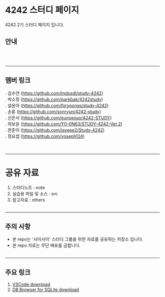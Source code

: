 # 4242 스터디 페이지
4242 2기 스터디 페이지 입니다.
<br>

## 안내
<br><br>

-----------------------------------

## 멤버 링크
. 김수연 (https://github.com/tndusdl/study-4242)<br>
. 박소정 (https://github.com/parkbak/4242study) <br>
. 설윤아 (https://github.com/foryoonas/study-4242) <br>
. 손륜   (https://github.com/sonryun/4242-study)<br>
. 신은서 (https://github.com/eunseouo/4242-STUDY) <br>
. 최보윤 (https://github.com/Y0-0N63/STUDY-4242-Ver.2) <br>
. 한준이 (https://github.com/jayeee2/Study-4242) <br>
. 정요셉 (https://github.com/yoseph124) <br>
<br><br>


-----------------------------------
# 공유 자료

1. 스터디노트 : note 
2. 실습용 파일 및 소스 : src
3. 참고자료 : others
<br><br>

-----------------------------------
## 주의 사항
* 본 repo는 '사이사이' 스터디 그룹을 위한 자료를 공유하는 저장소 입니다. 
* 본 repo 자료는 무단 배포를 금합니다.
<br><br>

-----------------------------------

## 주요 링크
1. [VSCode download](https://code.visualstudio.com) <br>
2. [DB Browser for SQLite download](https://sqlitebrowser.org/dl/) <br>
<br><br>
